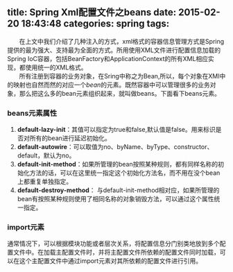 title: Spring Xml配置文件之beans
date: 2015-02-20 18:43:48
categories: spring
tags:
---

&nbsp;&nbsp;&nbsp;&nbsp;&nbsp;&nbsp;&nbsp;在上文中我们介绍了几种注入的方式，xml格式的容器信息管理方式是Spring提供的最为强大、支持最为全面的方式。所用使用XML文件进行配置信息加载的Spring IoC容器，包括BeanFactory和ApplicationContext的所有XML相应实现，都使用统一的XML格式。  <!--more-->  
&nbsp;&nbsp;&nbsp;&nbsp;&nbsp;&nbsp;&nbsp;所有注册到容器的业务对象，在Sring中称之为Bean,所以，每个对象在XMl中的映射也自然而然的对应一个*bean*的元素。既然容器中可以管理很多的业务对象，那么把这么多的bean元素组织起来，就叫做beans。下面看下beans元素。

  
### beans元素属性
1. **default-lazy-init**：其值可以指定为true和false,默认值是false。用来标识是否对所有的bean进行延迟初始化。
2. **default-autowire**：可以取值为no、byName、byType、constructor、default，默认为no。
3. **default-init-method**：如果所管理的bean按照某种规则，都有同样名称的初始化方法的话，可以在这里统一指定这个初始化方法名，而不用在没个bean上都重复单独指定。
4. **default-destroy-method**： 与default-init-method相对应，如果所管理的bean有按照某种规则使用了相同名称的对象销毁方法，可以通过这个属性统一指定。

### import元素
通常情况下，可以根据模块功能或者层次关系，将配置信息分门别类地放到多个配置文件中。在加载主配置文件时，并将主配置文件所依赖的配置文件同时加载，可以在这个主配置文件中通过import元素对其所依赖的配置文件进行引用。


